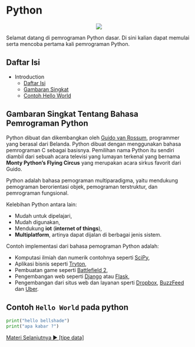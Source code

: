 # Python

<p align="center">
  <img src="https://www.python.org/static/community_logos/python-logo-master-v3-TM.png">
<p>

Selamat datang di pemrograman Python dasar. Di sini kalian dapat memulai serta mencoba pertama kali pemrograman Python.

<a id="1"><h2>Daftar Isi</h2></a>

- Introduction
  - [Daftar Isi](#1)
  - [Gambaran Singkat](#2)
  - [Contoh Hello World](#3)

<a id="2"><h2>Gambaran Singkat Tentang Bahasa Pemrograman Python</h2></a>

Python dibuat dan dikembangkan oleh [Guido van Rossum](https://en.wikipedia.org/wiki/Guido_van_Rossum), programmer yang berasal dari Belanda. Python dibuat dengan menggunakan bahasa pemrograman C sebagai basisnya. Pemilihan nama Python itu sendiri diambil dari sebuah acara televisi yang lumayan terkenal yang bernama **Monty Python’s Flying Circus** yang merupakan acara sirkus favorit dari Guido.

Python adalah bahasa pemograman multiparadigma, yaitu mendukung pemograman berorientasi objek, pemograman terstruktur, dan pemrograman fungsional.

Kelebihan Python antara lain:

- Mudah untuk dipelajari,
- Mudah digunakan,
- Mendukung **iot** (**internet of things**),
- **Multiplatform**, artinya dapat dijalan di berbagai jenis sistem.

Contoh implementasi dari bahasa pemograman Python adalah:

- Komputasi ilmiah dan numerik contohnya seperti [SciPy](https://scipy.org/),
- Aplikasi bisnis seperti [Tryton](https://www.tryton.org/),
- Pembuatan game seperti [Battlefield 2](https://en.wikipedia.org/wiki/Battlefield_2),
- Pengembangan web seperti [Django](https://www.djangoproject.com) atau [Flask](https://flask.palletsprojects.com),
- Pengembangan dari situs web dan layanan sperti [Dropbox](https://www.dropbox.com), [BuzzFeed](https://www.buzzfeed.com) dan [Uber](https://www.uber.com).

<a id="3"><h2>Contoh `Hello World` pada python</h2></a>

```python
print("hello bellshade")
print("apa kabar ?")
```

[Materi Selanjutnya ▶ [tipe data]](../02_tipe_data)
